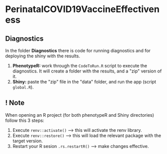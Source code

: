 # PerinatalCOVID19VaccineEffectiveness

## Diagnostics
In the folder **Diagnostics** there is code for running diagnostics and for deploying the shiny with the results.
1) **PhenotypeR:** work through the `CodeToRun.R` script to execute the diagnostics. It will create a folder with the results, and a "zip" version of it.
2) **Shiny:** paste the "zip" file in the "data" folder, and run the app (script `global.R`).


## ! Note
When opening an R project (for both phenotypeR and Shiny directories) follow this 3 steps:
1. Execute `renv::activate()` --> this will activate the renv library.
2. Execute `renv::restore()` --> this will load the relevant package with the target version.
3. Restart your R sesion `.rs.restartR()` --> make changes effective.
